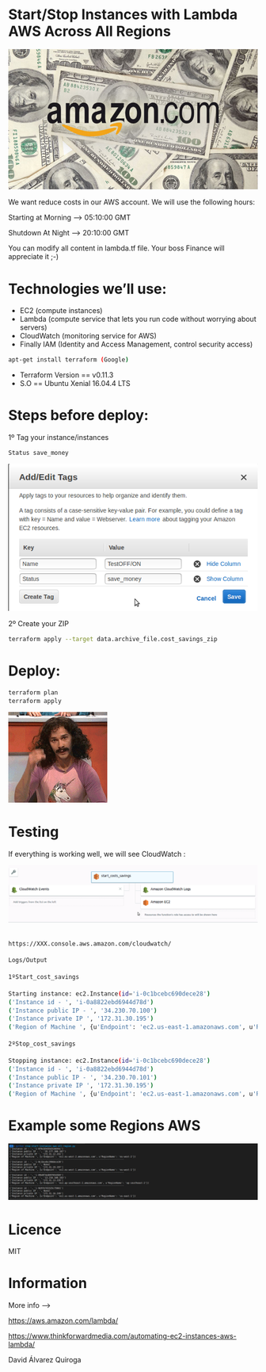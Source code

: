 # Start/Stop Instances with Lambda AWS Across All Regions 

![AWS](/assets/amazon_save_money.jpg)


We want reduce costs in our AWS account. We will use the following hours:

Starting at Morning
--> 05:10:00 GMT

Shutdown At Night
--> 20:10:00 GMT

You can modify all content in lambda.tf file. 
Your boss Finance will appreciate it ;-)


# Technologies we’ll use:

*  EC2 (compute instances)
*  Lambda (compute service that lets you run code without worrying about servers)
*  CloudWatch (monitoring service for AWS)
*  Finally IAM (Identity and Access Management, control security access)


```bash
apt-get install terraform (Google)
```


* Terraform Version == v0.11.3
* S.O == Ubuntu Xenial 16.04.4 LTS


# Steps before deploy:
1º Tag your instance/instances

```bash
Status save_money
```
<img src="/assets/tag.png">


2º Create your ZIP 

```bash
terraform apply --target data.archive_file.cost_savings_zip
```

# Deploy:

```bash
terraform plan
terraform apply

```

<img src="/assets/magic.gif">


# Testing

If everything is working well, we will see CloudWatch :

<img src="/assets/amazon_example.png">


```bash

https://XXX.console.aws.amazon.com/cloudwatch/

Logs/Output

1ºStart_cost_savings

Starting instance: ec2.Instance(id='i-0c1bcebc690dece28')
('Instance id - ', 'i-0a8822ebd6944d78d')
('Instance public IP - ', '34.230.70.100')
('Instance private IP ', '172.31.30.195')
('Region of Machine ', {u'Endpoint': 'ec2.us-east-1.amazonaws.com', u'RegionName': 'us-east-1'})

2ºStop_cost_savings

Stopping instance: ec2.Instance(id='i-0c1bcebc690dece28')
('Instance id - ', 'i-0a8822ebd6944d78d')
('Instance public IP - ', '34.230.70.101')
('Instance private IP ', '172.31.30.195')
('Region of Machine ', {u'Endpoint': 'ec2.us-east-1.amazonaws.com', u'RegionName': 'us-east-1'}) 


```

# Example some Regions AWS


<img src="assets/example_regions.png">


# Licence

MIT

# Information

More info --> 

https://aws.amazon.com/lambda/

https://www.thinkforwardmedia.com/automating-ec2-instances-aws-lambda/

David Álvarez Quiroga
